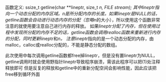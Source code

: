 函数定义:
ssize_t getline(char **lineptr, size_t *n, FILE *stream);
其中*lineptr指向一个动态分配的内存区域。*n是所分配内存的长度。如果*lineptr是NULL的话，getline函数会自动进行动态内存的分配（忽略*n的大小），所以使用这个函数非常注意的就使用要注意自己进行内存的释放。
如果*lineptr分配了内存，但在使用过程中发现所分配的内存不足的话，getline函数会调用realloc函数来重新进行内存的分配，同时更新*lineptr和*n。
注意*lineptr指向的是一个动态分配的内存，由malloc，calloc或realloc分配的，不能是静态分配的数组。

此次使用中每次调用getline函数都free掉lineptr，但是没有置lineptr为NULL，getline调用时就会使用野指针lineptr导致程序崩溃，需该此程序可以把(1)处注释释放即可
但是反复的释放和getline中的重新分配空间会影响性能，因此应该把free移到循环外面
